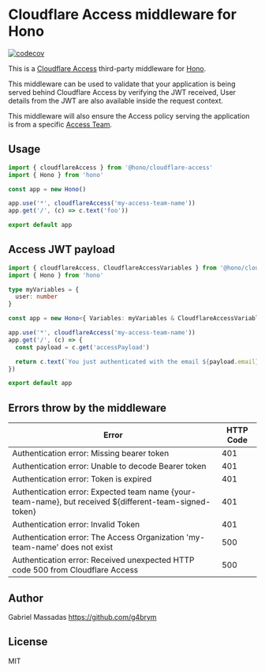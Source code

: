 # Cloudflare Access middleware for Hono

[![codecov](https://codecov.io/github/honojs/middleware/graph/badge.svg?flag=cloudflare-access)](https://codecov.io/github/honojs/middleware)

This is a [Cloudflare Access](https://www.cloudflare.com/zero-trust/products/access/) third-party middleware
for [Hono](https://github.com/honojs/hono).

This middleware can be used to validate that your application is being served behind Cloudflare Access by verifying the
JWT received, User details from the JWT are also available inside the request context.

This middleware will also ensure the Access policy serving the application is from a
specific [Access Team](https://developers.cloudflare.com/cloudflare-one/faq/getting-started-faq/#whats-a-team-domainteam-name).

## Usage

```ts
import { cloudflareAccess } from '@hono/cloudflare-access'
import { Hono } from 'hono'

const app = new Hono()

app.use('*', cloudflareAccess('my-access-team-name'))
app.get('/', (c) => c.text('foo'))

export default app
```

## Access JWT payload

```ts
import { cloudflareAccess, CloudflareAccessVariables } from '@hono/cloudflare-access'
import { Hono } from 'hono'

type myVariables = {
  user: number
}

const app = new Hono<{ Variables: myVariables & CloudflareAccessVariables }>()

app.use('*', cloudflareAccess('my-access-team-name'))
app.get('/', (c) => {
  const payload = c.get('accessPayload')

  return c.text(`You just authenticated with the email ${payload.email}`)
})

export default app
```

## Errors throw by the middleware

| Error                                                                                                  | HTTP Code |
| ------------------------------------------------------------------------------------------------------ | --------- |
| Authentication error: Missing bearer token                                                             | 401       |
| Authentication error: Unable to decode Bearer token                                                    | 401       |
| Authentication error: Token is expired                                                                 | 401       |
| Authentication error: Expected team name {your-team-name}, but received ${different-team-signed-token} | 401       |
| Authentication error: Invalid Token                                                                    | 401       |
| Authentication error: The Access Organization 'my-team-name' does not exist                            | 500       |
| Authentication error: Received unexpected HTTP code 500 from Cloudflare Access                         | 500       |

## Author

Gabriel Massadas <https://github.com/g4brym>

## License

MIT

